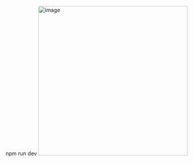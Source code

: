npm run dev
<img width="399" alt="image" src="https://github.com/user-attachments/assets/2fc685c1-2786-4ba1-86a2-44360df888a9" />
